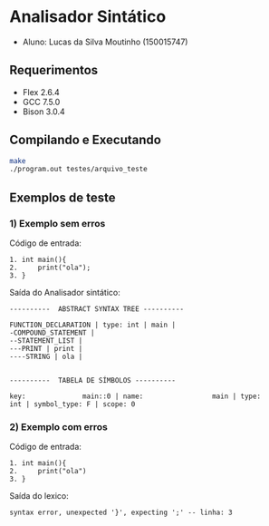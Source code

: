 # Analisador Sintático

- Aluno: Lucas da Silva Moutinho (150015747)

## Requerimentos

- Flex 2.6.4
- GCC 7.5.0
- Bison 3.0.4

## Compilando e Executando

```bash
make
./program.out testes/arquivo_teste
```

## Exemplos de teste

### 1) Exemplo sem erros

Código de entrada:
```
1. int main(){
2.     print("ola");
3. }
```

Saída do Analisador sintático:
```
----------  ABSTRACT SYNTAX TREE ----------

FUNCTION_DECLARATION | type: int | main | 
-COMPOUND_STATEMENT | 
--STATEMENT_LIST | 
---PRINT | print | 
----STRING | ola | 


----------  TABELA DE SÍMBOLOS ----------

key:              main::0 | name:                 main | type:        int | symbol_type: F | scope: 0
```

### 2) Exemplo com erros

Código de entrada:
```
1. int main(){
2.     print("ola")
3. }
```

Saída do lexico:
```
syntax error, unexpected '}', expecting ';' -- linha: 3
```